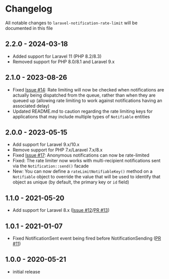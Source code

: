 # Changelog

All notable changes to `laravel-notification-rate-limit` will be documented in this file

## 2.2.0 - 2024-03-18

- Added support for Laravel 11 (PHP 8.2/8.3)
- Removed support for PHP 8.0/8.1 and Laravel 9.x

## 2.1.0 - 2023-08-26

- Fixed [Issue #14](https://github.com/jamesmills/laravel-notification-rate-limit/issues/14): Rate limiting will now be checked when notifications are actually being dispatched from the queue, rather than when they are queued up (allowing rate limiting to work against notifications having an associated delay)
- Updated README.md to caution regarding the rate limiting keys for applications that may include multiple types of `Notifiable` entities
 
## 2.0.0 - 2023-05-15

- Add support for Laravel 9.x/10.x
- Remove support for PHP 7.x/Laravel 7.x/8.x
- Fixed [Issue #17](https://github.com/jamesmills/laravel-notification-rate-limit/issues/17): Anonymous notifications can now be rate-limited
- Fixed: The rate limiter now works with multi-recipient notifications sent via the `Notification::send()` facade
- New: You can now define a `rateLimitNotifiableKey()` method on a `Notifiable` object to override the value that will be used to identify that object as unique (by default, the primary key or `id` field)

## 1.1.0 - 2021-05-20

- Add support for Laravel 8.x ([Issue #12](https://github.com/jamesmills/laravel-notification-rate-limit/issues/12)/[PR #13](https://github.com/jamesmills/laravel-notification-rate-limit/pull/13))

## 1.0.1 - 2021-01-07

- Fixed NotificationSent event being fired before NotificationSending ([PR #11](https://github.com/jamesmills/laravel-notification-rate-limit/pull/11))

## 1.0.0 - 2020-05-21

- initial release
